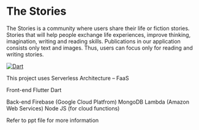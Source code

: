 # The Stories

The Stories is a community where users share their life or fiction stories. Stories that will help people exchange life experiences, improve thinking, imagination, writing and reading skills. Publications in our application consists only text and images. Thus, users can focus only for reading and writing stories.

[![Dart](https://github.com/mqhamdam/thestories/actions/workflows/dart.yml/badge.svg)](https://github.com/mqhamdam/thestories/actions/workflows/dart.yml)


This project uses Serverless Architecture – FaaS 

Front-end
Flutter
Dart

Back-end
Firebase (Google Cloud Platfrom)
MongoDB 
Lambda (Amazon Web Services)
Node JS (for cloud functions)

Refer to ppt file for more information
